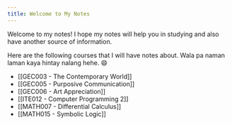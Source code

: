 ```yaml
---
title: Welcome to My Notes
---
```


Welcome to my notes! I hope my notes will help you in studying and also have another source of information.

Here are the following courses that I will have notes about. Wala pa naman laman kaya hintay nalang hehe. 😄
- [[GEC003 - The Contemporary World]]
- [[GEC005 - Purposive Communication]]
- [[GEC006 - Art Appreciation]]
- [[ITE012 - Computer Programming 2]]
- [[MATH007 - Differential Calculus]]
- [[MATH015 - Symbolic Logic]]
